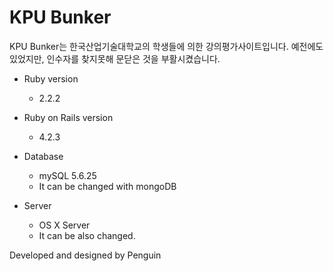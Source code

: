 # KPU Bunker

KPU Bunker는 한국산업기술대학교의 학생들에 의한 강의평가사이트입니다.
예전에도 있었지만, 인수자를 찾지못해 문닫은 것을 부활시켰습니다.


* Ruby version 
    - 2.2.2

* Ruby on Rails version
    - 4.2.3 

* Database
    - mySQL 5.6.25
    - It can be changed with mongoDB

* Server
    - OS X Server
    - It can be also changed.


Developed and designed by Penguin